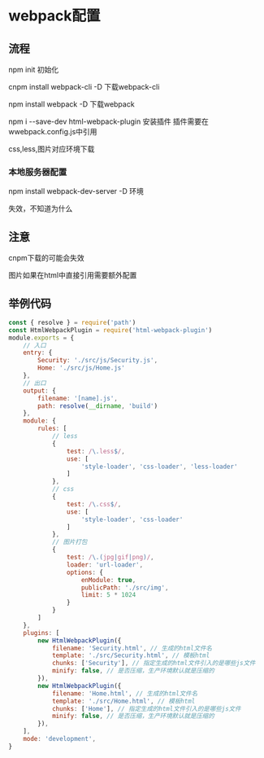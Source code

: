 # webpack配置

## 流程

npm init 初始化

cnpm install webpack-cli -D 下载webpack-cli

npm install webpack -D 下载webpack

npm i --save-dev html-webpack-plugin 安装插件
插件需要在wwebpack.config.js中引用

css,less,图片对应环境下载

### 本地服务器配置

npm install webpack-dev-server -D 环境

失效，不知道为什么

## 注意

cnpm下载的可能会失效

图片如果在html中直接引用需要额外配置



## 举例代码

```js
const { resolve } = require('path')
const HtmlWebpackPlugin = require('html-webpack-plugin')
module.exports = {
    // 入口
    entry: {
        Security: './src/js/Security.js',
        Home: './src/js/Home.js'
    },
    // 出口
    output: {
        filename: '[name].js',
        path: resolve(__dirname, 'build')
    },
    module: {
        rules: [
            // less
            {
                test: /\.less$/,
                use: [
                    'style-loader', 'css-loader', 'less-loader'
                ]
            },
            // css
            {
                test: /\.css$/,
                use: [
                    'style-loader', 'css-loader'
                ]
            },
            // 图片打包
            {
                test: /\.(jpg|gif|png)/,
                loader: 'url-loader',
                options: {
                    enModule: true,
                    publicPath: './src/img',
                    limit: 5 * 1024
                }
            }
        ]
    },
    plugins: [
        new HtmlWebpackPlugin({
            filename: 'Security.html', // 生成的html文件名
            template: './src/Security.html', // 模板html
            chunks: ['Security'], // 指定生成的html文件引入的是哪些js文件
            minify: false, // 是否压缩，生产环境默认就是压缩的
        }),
        new HtmlWebpackPlugin({
            filename: 'Home.html', // 生成的html文件名
            template: './src/Home.html', // 模板html
            chunks: ['Home'], // 指定生成的html文件引入的是哪些js文件
            minify: false, // 是否压缩，生产环境默认就是压缩的
        }),
    ],
    mode: 'development',
}
```